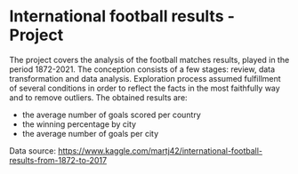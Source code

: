 # International football results - Project
The project covers the analysis of the football matches results, played in the period 1872-2021. The conception consists of a few stages: review, data transformation and data analysis.  Exploration process assumed fulfillment of several conditions in order to reflect the facts in the most faithfully way and to remove outliers. The obtained results are:
- the average number of goals scored per country
- the winning percentage by city
- the average number of goals per city

Data source: https://www.kaggle.com/martj42/international-football-results-from-1872-to-2017

